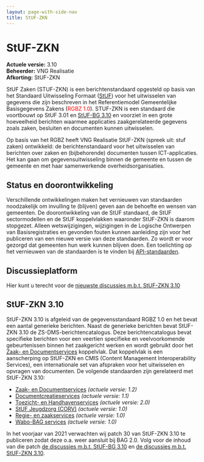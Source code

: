 ```yaml
---
layout: page-with-side-nav
title: StUF-ZKN
---
```

# StUF-ZKN

**Actuele versie:** 3.10  
**Beheerder:**  VNG Realisatie<br/>
**Afkorting:**  StUF-ZKN

StUF Zaken (STUF-ZKN) is een berichtenstandaard opgesteld op basis van
het Standaard Uitwisseling Formaat ([StUF](https://vng-realisatie.github.io/StUF-onderlaag/)) voor het uitwisselen van
gegevens die zijn beschreven in het Referentiemodel Gemeentelijke
Basisgegevens Zakens (<span style="color:red">RGBZ 1.0</span>). STUF-ZKN is een
standaard die voortbouwt op StUF 3.01 en [StUF-BG 3.10](https://vng-realisatie.github.io/StUF-BG/) en voorziet in een
grote hoeveelheid berichten waarmee applicaties zaakgerelateerde
gegevens zoals zaken, besluiten en documenten kunnen uitwisselen.

Op basis van het RGBZ heeft VNG Realisatie StUF-ZKN (spreek uit: stuf
zaken) ontwikkeld: de berichtenstandaard voor het uitwisselen van
berichten over zaken en (bijbehorende) documenten tussen
ICT-applicaties. Het kan gaan om gegevensuitwisseling binnen de gemeente
en tussen de gemeente en met haar samenwerkende overheidsorganisaties.

## Status en doorontwikkeling
Verschillende ontwikkelingen maken het vernieuwen van standaarden noodzakelijk om invulling te (blijven) geven aan de behoefte en wensen van gemeenten. De doorontwikkeling van de StUF standaard, de StUF sectormodellen en de StUF koppelvlakken waaronder StUF-ZKN is daarom stopgezet. Alleen wetswijzigingen, wijzigingen in de Logische Ontwerpen van Basisregistraties en gevonden fouten kunnen aanleiding zijn voor het publiceren van een nieuwe versie van deze standaarden. Zo wordt er voor gezorgd dat gemeenten hun werk kunnen blijven doen. Een toelichting op het vernieuwen van de standaarden is te vinden bij [API-standaarden](https://vng-realisatie.github.io/Standaarden/API-standaarden).

## Discussieplatform

Hier kunt u terecht voor de [nieuwste discussies m.b.t. StUF-ZKN
3.10](https://github.com/VNG-Realisatie/StUF-Standaarden/labels/StUF-ZKN%203.10)

## StUF-ZKN 3.10

StUF-ZKN 3.10 is afgeleid van de gegevensstandaard RGBZ
1.0 en het bevat een aantal
generieke berichten. Naast de generieke berichten bevat StUF-ZKN 3.10 de
ZS-DMS-berichtencatalogus. Deze berichtencatalogus bevat specifieke
berichten voor een veertien specifieke en veelvoorkomende gebeurtenissen
binnen het zaakgericht werken en wordt gebruikt door het [Zaak- en
Documentservices](https://vng-realisatie.github.io/Zaak-en-Documentservices/) koppelvlak. Dat
koppelvlak is een aanscherping op StUF-ZKN en CMIS (Content Management
Interoperability Services), een internationale set van afspraken voor
het uitwisselen en opvragen van documenten. De volgende standaarden zijn
gerelateerd met StUF-ZKN 3.10:

- [Zaak- en Documentservices](https://vng-realisatie.github.io/Zaak-en-Documentservices/)
  *(actuele versie: 1.2)*
- [Documentcreatieservices](https://vng-realisatie.github.io/Documentcreatieservices/)
  *(actuele versie: 1.1)*
- [Toezicht- en Handhavenservices](https://vng-realisatie.github.io/Toezicht-en-Handhavenservices/)
  *(actuele versie: 2.0)*
- [StUF Jeugdzorg (CORV)](https://vng-realisatie.github.io/StUF-Jeugdzorg/)
  *(actuele versie: 1.0)*
- [Regie- en zaakservices](https://vng-realisatie.github.io/Regie-en-zaakservices/) *(actuele
  versie: 1.0)*
- [Wabo-BAG services](https://vng-realisatie.github.io/Wabo-BAG-Services/) *(actuele versie:
  1.0)*

In het voorjaar van 2021 verwachten wij patch 30 van StUF-ZKN 3.10 te
publiceren zodat deze o.a. weer aansluit bij BAG 2.0. Volg voor de
inhoud van die patch [de discussies m.b.t. StUF-BG
3.10](https://github.com/VNG-Realisatie/StUF-Standaarden/labels/StUF-BG%203.10)
en [de discussies m.b.t. StUF-ZKN
3.10](https://github.com/VNG-Realisatie/StUF-Standaarden/labels/StUF-ZKN%203.10).

